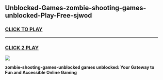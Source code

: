 
## Unblocked-Games-zombie-shooting-games-unblocked-Play-Free-sjwod
<h3>
<a href="https://premium76.site?title=zombie-shooting-games-unblocked&ref=10A">CLICK TO PLAY</a></h3>
<hr>

<h3>
<a href="https://premium76.site?title=zombie-shooting-games-unblocked&ref=10A">CLICK 2 PLAY</a>
  
</h3>

<a href="https://premium76.site?title=zombie-shooting-games-unblocked&ref=10A"><img src="https://clearcache.store/games.png"></a>


**zombie-shooting-games-unblocked games unblocked: Your Gateway to Fun and Accessible Online Gaming**
